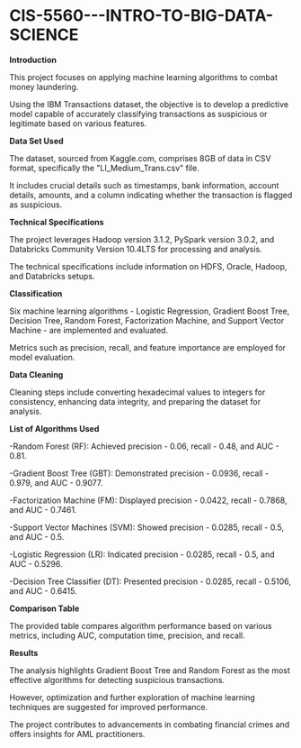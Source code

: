 # CIS-5560---INTRO-TO-BIG-DATA-SCIENCE

**Introduction**

This project focuses on applying machine learning algorithms to combat money laundering.

Using the IBM Transactions dataset, the objective is to develop a predictive model capable of accurately classifying transactions as suspicious or legitimate based on various features.

**Data Set Used**

The dataset, sourced from Kaggle.com, comprises 8GB of data in CSV format, specifically the "LI_Medium_Trans.csv" file. 

It includes crucial details such as timestamps, bank information, account details, amounts, and a column indicating whether the transaction is flagged as suspicious.

**Technical Specifications**

The project leverages Hadoop version 3.1.2, PySpark version 3.0.2, and Databricks Community Version 10.4LTS for processing and analysis. 

The technical specifications include information on HDFS, Oracle, Hadoop, and Databricks setups.

**Classification**

Six machine learning algorithms - Logistic Regression, Gradient Boost Tree, Decision Tree, Random Forest, Factorization Machine, and Support Vector Machine - are implemented and evaluated. 

Metrics such as precision, recall, and feature importance are employed for model evaluation.

**Data Cleaning**

Cleaning steps include converting hexadecimal values to integers for consistency, enhancing data integrity, and preparing the dataset for analysis.

**List of Algorithms Used**

-Random Forest (RF): Achieved precision - 0.06, recall - 0.48, and AUC - 0.81.

-Gradient Boost Tree (GBT): Demonstrated precision - 0.0936, recall - 0.979, and AUC - 0.9077.

-Factorization Machine (FM): Displayed precision - 0.0422, recall - 0.7868, and AUC - 0.7461.

-Support Vector Machines (SVM): Showed precision - 0.0285, recall - 0.5, and AUC - 0.5.

-Logistic Regression (LR): Indicated precision - 0.0285, recall - 0.5, and AUC - 0.5296.

-Decision Tree Classifier (DT): Presented precision - 0.0285, recall - 0.5106, and AUC - 0.6415.

**Comparison Table**

The provided table compares algorithm performance based on various metrics, including AUC, computation time, precision, and recall.

**Results**

The analysis highlights Gradient Boost Tree and Random Forest as the most effective algorithms for detecting suspicious transactions. 

However, optimization and further exploration of machine learning techniques are suggested for improved performance. 

The project contributes to advancements in combating financial crimes and offers insights for AML practitioners.
